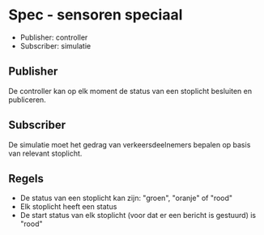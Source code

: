 ﻿# Spec - sensoren speciaal
- Publisher: controller 
- Subscriber: simulatie

## Publisher
De controller kan op elk moment de status van een stoplicht besluiten en publiceren.

## Subscriber
De simulatie moet het gedrag van verkeersdeelnemers bepalen op basis van relevant stoplicht.

## Regels
- De status van een stoplicht kan zijn: "groen", "oranje" of "rood"
- Elk stoplicht heeft een status
- De start status van elk stoplicht (voor dat er een bericht is gestuurd) is "rood"